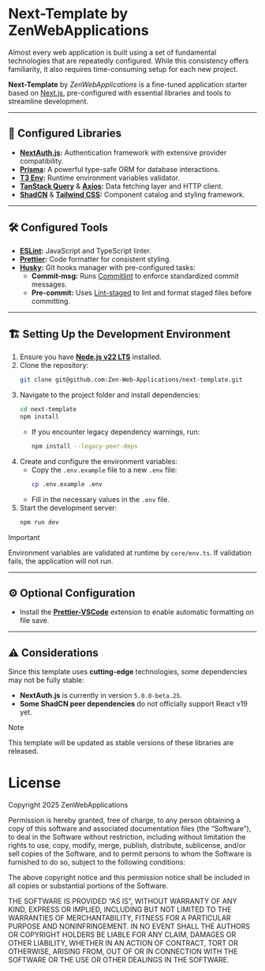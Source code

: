 # Next-Template by ZenWebApplications

Almost every web application is built using a set of fundamental technologies that are repeatedly configured. While this consistency offers familiarity, it also requires time-consuming setup for each new project.

**Next-Template** by _ZenWebApplications_ is a fine-tuned application starter based on [Next.js](https://nextjs.org/), pre-configured with essential libraries and tools to streamline development.

---

## 🚀 Configured Libraries

- **[NextAuth.js](https://next-auth.js.org/):** Authentication framework with extensive provider compatibility.
- **[Prisma](https://www.prisma.io/docs/orm):** A powerful type-safe ORM for database interactions.
- **[T3 Env](https://env.t3.gg/):** Runtime environment variables validator.
- **[TanStack Query](https://tanstack.com/query/latest/docs/framework/react/overview)** & **[Axios](https://axios-http.com/):** Data fetching layer and HTTP client.
- **[ShadCN](https://ui.shadcn.com/)** & **[Tailwind CSS](https://tailwindcss.com/):** Component catalog and styling framework.

---

## 🛠️ Configured Tools

- **[ESLint](https://eslint.org/):** JavaScript and TypeScript linter.
- **[Prettier](https://prettier.io/):** Code formatter for consistent styling.
- **[Husky](https://typicode.github.io/husky/):** Git hooks manager with pre-configured tasks:
  - **Commit-msg:** Runs [Commitlint](https://commitlint.js.org/) to enforce standardized commit messages.
  - **Pre-commit:** Uses [Lint-staged](https://www.npmjs.com/package/lint-staged) to lint and format staged files before committing.

---

## 🏗️ Setting Up the Development Environment

1. Ensure you have **[Node.js v22 LTS](https://nodejs.org/docs/latest-v22.x/api/index.html)** installed.
2. Clone the repository:
   ```sh
   git clone git@github.com:Zen-Web-Applications/next-template.git
   ```
3. Navigate to the project folder and install dependencies:
   ```sh
   cd next-template
   npm install
   ```
   - If you encounter legacy dependency warnings, run:
     ```sh
     npm install --legacy-peer-deps
     ```
4. Create and configure the environment variables:
   - Copy the `.env.example` file to a new `.env` file:
     ```sh
     cp .env.example .env
     ```
   - Fill in the necessary values in the `.env` file.
5. Start the development server:
   ```sh
   npm run dev
   ```

> [!IMPORTANT]
> Environment variables are validated at runtime by `core/env.ts`. If validation fails, the application will not run.

---

## ⚙️ Optional Configuration

- Install the **[Prettier-VSCode](https://marketplace.visualstudio.com/items?itemName=esbenp.prettier-vscode)** extension to enable automatic formatting on file save.

---

## ⚠️ Considerations

Since this template uses **cutting-edge** technologies, some dependencies may not be fully stable:

- **NextAuth.js** is currently in version `5.0.0-beta.25`.
- **Some ShadCN peer dependencies** do not officially support React v19 yet.

> [!NOTE]
> This template will be updated as stable versions of these libraries are released.

# License
Copyright 2025 ZenWebApplications

Permission is hereby granted, free of charge, to any person obtaining a copy of this software and associated documentation files (the “Software”), to deal in the Software without restriction, including without limitation the rights to use, copy, modify, merge, publish, distribute, sublicense, and/or sell copies of the Software, and to permit persons to whom the Software is furnished to do so, subject to the following conditions:

The above copyright notice and this permission notice shall be included in all copies or substantial portions of the Software.

THE SOFTWARE IS PROVIDED “AS IS”, WITHOUT WARRANTY OF ANY KIND, EXPRESS OR IMPLIED, INCLUDING BUT NOT LIMITED TO THE WARRANTIES OF MERCHANTABILITY, FITNESS FOR A PARTICULAR PURPOSE AND NONINFRINGEMENT. IN NO EVENT SHALL THE AUTHORS OR COPYRIGHT HOLDERS BE LIABLE FOR ANY CLAIM, DAMAGES OR OTHER LIABILITY, WHETHER IN AN ACTION OF CONTRACT, TORT OR OTHERWISE, ARISING FROM, OUT OF OR IN CONNECTION WITH THE SOFTWARE OR THE USE OR OTHER DEALINGS IN THE SOFTWARE.